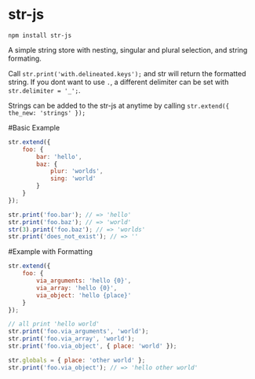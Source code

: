 str-js
=========

`npm install str-js`

A simple string store with nesting, singular and plural selection, and string formating.

Call `str.print('with.delineated.keys');` and str will return the formatted string. If you
dont want to use `.`, a different delimiter can be set with `str.delimiter = '_';`.

Strings can be added to the str-js at anytime by calling `str.extend({ the_new: 'strings' });`

#Basic Example

```js
str.extend({
    foo: {
        bar: 'hello',
        baz: {
            plur: 'worlds',
            sing: 'world'
        }
    }
});

str.print('foo.bar'); // => 'hello'
str.print('foo.baz'); // => 'world'
str(3).print('foo.baz'); // => 'worlds'
str.print('does_not_exist'); // => ''
```

#Example with Formatting

```js
str.extend({
    foo: {
        via_arguments: 'hello {0}',
        via_array: 'hello {0}',
        via_object: 'hello {place}'
    }
});

// all print 'hello world'
str.print('foo.via_arguments', 'world');
str.print('foo.via_array', 'world');
str.print('foo.via_object', { place: 'world' });

str.globals = { place: 'other world' };
str.print('foo.via_object'); // => 'hello other world'
```
